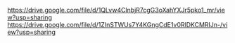 https://drive.google.com/file/d/1QLvw4ClnbjR7cgG3oXahYXJr5pko1_mr/view?usp=sharing
https://drive.google.com/file/d/1ZInSTWUs7Y4KGngCdE1v0RlDKCMRIJn-/view?usp=sharing
